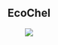 ﻿<h2 align="center">EcoChel  </h2>
<div align="center">  <img src="https://img.freepik.com/premium-vector/green-eco-city-banner_174191-51.jpg?w=1380"/>  </div>
